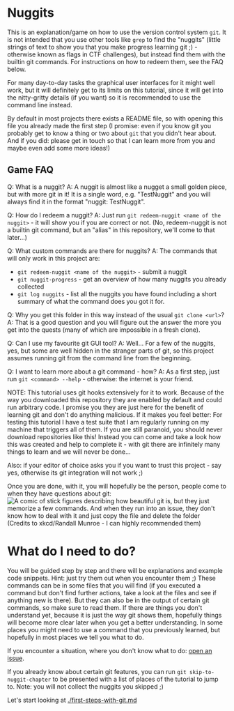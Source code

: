 # Nuggits

This is an explanation/game on how to use the version control system `git`. It is not intended that you use other tools like `grep` to find the "nuggits" (little strings of text to show you that you make progress learning git ;) - otherwise known as flags in CTF challenges), but instead find them with the builtin git commands. For instructions on how to redeem them, see the FAQ below.

For many day-to-day tasks the graphical user interfaces for it might well work, but it will definitely get to its limits on this tutorial, since it will get into the nitty-gritty details (if you want) so it is recommended to use the command line instead.

By default in most projects there exists a README file, so with opening this file you already made the first step (I promise: even if you know git you probably get to know a thing or two about `git` that you didn't hear about. And if you did: please get in touch so that I can learn more from you and maybe even add some more ideas!)

## Game FAQ

Q: What is a nuggit?
A: A nuggit is almost like a nugget a small golden piece, but with more git in it! It is a single word, e.g. "TestNuggit" and you will always find it in the format "nuggit: TestNuggit".

Q: How do I redeem a nuggit?
A: Just run `git redeem-nuggit <name of the nuggit>` - it will show you if you are correct or not. (No, redeem-nuggit is not a builtin git command, but an "alias" in this repository, we'll come to that later...)

Q: What custom commands are there for nuggits?
A: The commands that will only work in this project are:
- `git redeem-nuggit <name of the nuggit>` - submit a nuggit
- `git nuggit-progress` - get an overview of how many nuggits you already collected
- `git log nuggits` - list all the nuggits you have found including a short summary of what the command does you got it for.

Q: Why you get this folder in this way instead of the usual `git clone <url>`?
A: That is a good question and you will figure out the answer the more you get into the quests (many of which are impossible in a fresh clone).

Q: Can I use my favourite git GUI tool?
A: Well... For a few of the nuggits, yes, but some are well hidden in the stranger parts of git, so this project assumes running git from the command line from the beginning.

Q: I want to learn more about a git command - how?
A: As a first step, just run `git <command> --help` - otherwise: the internet is your friend.

NOTE: This tutorial uses git hooks extensively for it to work. Because of the way you downloaded this repository they are enabled by default and could run arbitrary code. I promise you they are just here for the benefit of learning git and don't do anything malicious. If it makes you feel better: For testing this tutorial I have a test suite that I am regularly running on my machine that triggers all of them.
If you are still paranoid, you should never download repositories like this! Instead you can come and take a look how this was created and help to complete it - with git there are infinitely many things to learn and we will never be done...


Also: if your editor of choice asks you if you want to trust this project - say yes, otherwise its git integration will not work ;)

Once you are done, with it, you will hopefully be the person, people come to when they have questions about git:
![A comic of stick figures describing how beautiful git is, but they just memorize a few commands. And when they run into an issue, they don't know how to deal with it and just copy the file and delete the folder](https://imgs.xkcd.com/comics/git.png "If that doesn't fix it, git.txt contains the phone number of a friend of mine who understands git. Just wait through a few minutes of 'It's really pretty simple, just think of branches as...' and eventually you'll learn the commands that will fix everything.")
(Credits to xkcd/Randall Munroe - I can highly recommended them)

# What do I need to do?

You will be guided step by step and there will be explanations and example code snippets. Hint: just try them out when you encounter them ;)
These commands can be in some files that you will find (if you executed a command but don't find further actions, take a look at the files and see if anything new is there). But they can also be in the output of certain git commands, so make sure to read them. If there are things you don't understand yet, because it is just the way git shows them, hopefully things will become more clear later when you get a better understanding.
In some places you might need to use a command that you previously learned, but hopefully in most places we tell you what to do.

If you encounter a situation, where you don't know what to do: [open an issue](https://github.com/miallo/nuggit/issues/new).

If you already know about certain git features, you can run `git skip-to-nuggit-chapter` to be presented with a list of places of the tutorial to jump to. Note: you will not collect the nuggits you skipped ;)

Let's start looking at [./first-steps-with-git.md](./first-steps-with-git.md)
